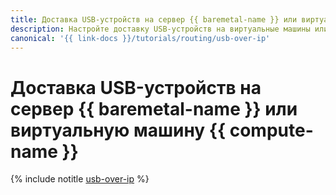 ```yaml
---
title: Доставка USB-устройств на сервер {{ baremetal-name }} или виртуальную машину {{ compute-name }}
description: Настройте доставку USB-устройств на виртуальные машины или серверы {{ baremetal-name }} через VPN-подключение поверх публичного сегмента сети интернет с помощью технологии USB over IP.
canonical: '{{ link-docs }}/tutorials/routing/usb-over-ip'
---
```


# Доставка USB-устройств на сервер {{ baremetal-name }} или виртуальную машину {{ compute-name }}

{% include notitle [usb-over-ip](../../_tutorials/routing/usb-over-ip.md) %}